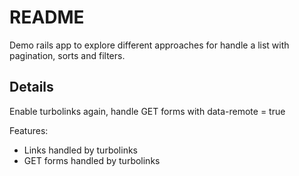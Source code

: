 # README

Demo rails app to explore different approaches for handle a list with pagination, sorts and filters.

## Details

Enable turbolinks again, handle GET forms with data-remote = true

Features:
- Links handled by turbolinks
- GET forms handled by turbolinks
